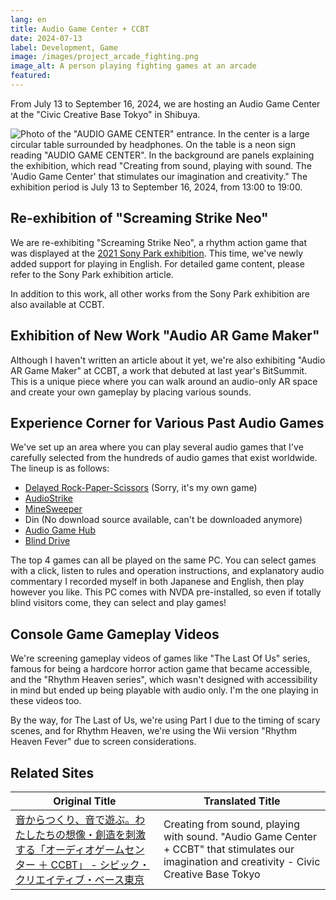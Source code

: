 ```yaml
---
lang: en
title: Audio Game Center + CCBT
date: 2024-07-13
label: Development, Game
image: /images/project_arcade_fighting.png
image_alt: A person playing fighting games at an arcade
featured:
---
```


From July 13 to September 16, 2024, we are hosting an Audio Game Center at the "Civic Creative Base Tokyo" in Shibuya.

![Photo of the "AUDIO GAME CENTER" entrance. In the center is a large circular table surrounded by headphones. On the table is a neon sign reading "AUDIO GAME CENTER". In the background are panels explaining the exhibition, which read "Creating from sound, playing with sound. The 'Audio Game Center' that stimulates our imagination and creativity." The exhibition period is July 13 to September 16, 2024, from 13:00 to 19:00.]({{site.baseurl}}/images/agc-ccbt.jpg#wide)

## Re-exhibition of "Screaming Strike Neo"

We are re-exhibiting "Screaming Strike Neo", a rhythm action game that was displayed at the [2021 Sony Park exhibition](https://yncat.net/project/sonypark). This time, we've newly added support for playing in English. For detailed game content, please refer to the Sony Park exhibition article.

In addition to this work, all other works from the Sony Park exhibition are also available at CCBT.

## Exhibition of New Work "Audio AR Game Maker"

Although I haven't written an article about it yet, we're also exhibiting "Audio AR Game Maker" at CCBT, a work that debuted at last year's BitSummit. This is a unique piece where you can walk around an audio-only AR space and create your own gameplay by placing various sounds.

## Experience Corner for Various Past Audio Games

We've set up an area where you can play several audio games that I've carefully selected from the hundreds of audio games that exist worldwide. The lineup is as follows:

- [Delayed Rock-Paper-Scissors](https://nyanchangames.com/softs/atodasi_janken.exe) (Sorry, it's my own game)
- [AudioStrike](https://hirotaka2014.sakura.ne.jp/mh0406/game/as.htm)
- [MineSweeper](https://hirotaka2014.sakura.ne.jp/mh0406/game/mine-hsp.zip)
- Din (No download source available, can't be downloaded anymore)
- [Audio Game Hub](https://audiogamehub.com/)
- [Blind Drive](https://store.steampowered.com/app/1300600/Blind_Drive/?l=japanese)

The top 4 games can all be played on the same PC. You can select games with a click, listen to rules and operation instructions, and explanatory audio commentary I recorded myself in both Japanese and English, then play however you like. This PC comes with NVDA pre-installed, so even if totally blind visitors come, they can select and play games!

## Console Game Gameplay Videos

We're screening gameplay videos of games like "The Last Of Us" series, famous for being a hardcore horror action game that became accessible, and the "Rhythm Heaven series", which wasn't designed with accessibility in mind but ended up being playable with audio only. I'm the one playing in these videos too.

By the way, for The Last of Us, we're using Part I due to the timing of scary scenes, and for Rhythm Heaven, we're using the Wii version "Rhythm Heaven Fever" due to screen considerations.

## Related Sites

| Original Title | Translated Title |
|---|---|
| [音からつくり、音で遊ぶ。わたしたちの想像・創造を刺激する「オーディオゲームセンター ＋ CCBT」 - シビック・クリエイティブ・ベース東京](https://ccbt.rekibun.or.jp/events/audiogamecenter_ccbt) | Creating from sound, playing with sound. "Audio Game Center + CCBT" that stimulates our imagination and creativity - Civic Creative Base Tokyo |